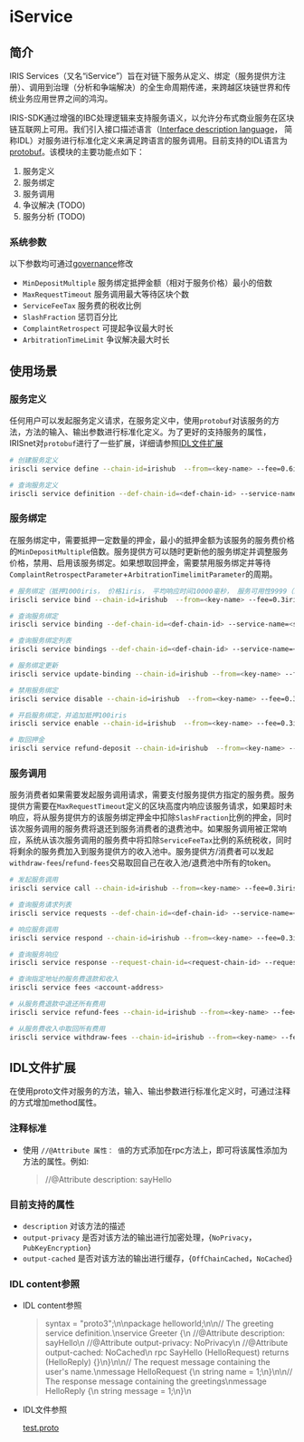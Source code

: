 # iService

## 简介

IRIS Services（又名“iService”）旨在对链下服务从定义、绑定（服务提供方注册）、调用到治理（分析和争端解决）的全生命周期传递，来跨越区块链世界和传统业务应用世界之间的鸿沟。

IRIS-SDK通过增强的IBC处理逻辑来支持服务语义，以允许分布式商业服务在区块链互联网上可用。我们引入接口描述语言（[Interface description language](https://en.wikipedia.org/wiki/Interface-description-language)，
简称IDL）对服务进行标准化定义来满足跨语言的服务调用。目前支持的IDL语言为[protobuf](https://developers.google.com/protocol-buffers/)。该模块的主要功能点如下：

1. 服务定义
2. 服务绑定
3. 服务调用
4. 争议解决 (TODO)
5. 服务分析 (TODO)

### 系统参数

以下参数均可通过[governance](governance.md)修改

* `MinDepositMultiple`    服务绑定抵押金额（相对于服务价格）最小的倍数
* `MaxRequestTimeout`     服务调用最大等待区块个数
* `ServiceFeeTax`         服务费的税收比例
* `SlashFraction`         惩罚百分比
* `ComplaintRetrospect`   可提起争议最大时长
* `ArbitrationTimeLimit`  争议解决最大时长

## 使用场景

### 服务定义

任何用户可以发起服务定义请求，在服务定义中，使用`protobuf`对该服务的方法，方法的输入、输出参数进行标准化定义。为了更好的支持服务的属性，IRISnet对`protobuf`进行了一些扩展，详细请参照[IDL文件扩展](#idl文件扩展)

```bash
# 创建服务定义
iriscli service define --chain-id=irishub  --from=<key-name> --fee=0.6iris --gas=100000 --service-name=<service-name> --service-description=<service-description> --author-description=<author-description> --tags=<tag1>,<tag2> --idl-content=<idl-content> --file=</***/***.proto>

# 查询服务定义
iriscli service definition --def-chain-id=<def-chain-id> --service-name=<service-name>
```

### 服务绑定

在服务绑定中，需要抵押一定数量的押金，最小的抵押金额为该服务的服务费价格的`MinDepositMultiple`倍数。服务提供方可以随时更新他的服务绑定并调整服务价格，禁用、启用该服务绑定。如果想取回押金，需要禁用服务绑定并等待`ComplaintRetrospectParameter`+`ArbitrationTimelimitParameter`的周期。

```bash
# 服务绑定（抵押1000iris， 价格1iris， 平均响应时间10000毫秒， 服务可用性9999（10000次调用可用次数的整数表示））
iriscli service bind --chain-id=irishub  --from=<key-name> --fee=0.3iris --service-name=<service-name> --def-chain-id=<def-chain-id> --bind-type=Local  --deposit=1000iris --prices=1iris --avg-rsp-time=10000 --usable-time=9999

# 查询服务绑定
iriscli service binding --def-chain-id=<def-chain-id> --service-name=<service-name> --bind-chain-id=<bind-chain-id> --provider=<provider-account-address>

# 查询服务绑定列表
iriscli service bindings --def-chain-id=<def-chain-id> --service-name=<service-name>

# 服务绑定更新
iriscli service update-binding --chain-id=irishub --from=<key-name> --fee=0.3iris --service-name=<service-name> --def-chain-id=<def-chain-id> --bind-type=Local  --deposit=1iris --prices=1iris,2iris --avg-rsp-time=10000 --usable-time=100

# 禁用服务绑定
iriscli service disable --chain-id=irishub  --from=<key-name> --fee=0.3iris --def-chain-id=<def-chain-id> --service-name=<service-name>

# 开启服务绑定，并追加抵押100iris
iriscli service enable --chain-id=irishub  --from=<key-name> --fee=0.3iris --def-chain-id=<def-chain-id> --service-name=<service-name> --deposit=100iris

# 取回押金
iriscli service refund-deposit --chain-id=irishub  --from=<key-name> --fee=0.3iris --def-chain-id=<def-chain-id> --service-name=<service-name>
```

### 服务调用

服务消费者如果需要发起服务调用请求，需要支付服务提供方指定的服务费。服务提供方需要在`MaxRequestTimeout`定义的区块高度内响应该服务请求，如果超时未响应，将从服务提供方的该服务绑定押金中扣除`SlashFraction`比例的押金，同时该次服务调用的服务费将退还到服务消费者的退费池中。如果服务调用被正常响应，系统从该次服务调用的服务费中将扣除`ServiceFeeTax`比例的系统税收，同时将剩余的服务费加入到服务提供方的收入池中。服务提供方/消费者可以发起`withdraw-fees`/`refund-fees`交易取回自己在收入池/退费池中所有的token。

```bash
# 发起服务调用
iriscli service call --chain-id=irishub --from=<key-name> --fee=0.3iris --def-chain-id=<def-chain-id> --service-name=<service-name> --method-id=1 --bind-chain-id=<bind-chain-id> --provider=<provider-account-address> --service-fee=1iris --request-data=<request-data>

# 查询服务请求列表
iriscli service requests --def-chain-id=<def-chain-id> --service-name=<service-name> --bind-chain-id=<bind-chain-id> --provider=<provider-account-address>

# 响应服务调用
iriscli service respond --chain-id=irishub --from=<key-name> --fee=0.3iris --request-chain-id=<request-chain-id> --request-id=<request-id (e.g.230-130-0)> --response-data=<response-data>

# 查询服务响应
iriscli service response --request-chain-id=<request-chain-id> --request-id=<request-id (e.g.230-130-0)>

# 查询指定地址的服务费退款和收入
iriscli service fees <account-address>

# 从服务费退款中退还所有费用
iriscli service refund-fees --chain-id=irishub --from=<key-name> --fee=0.3iris

# 从服务费收入中取回所有费用
iriscli service withdraw-fees --chain-id=irishub --from=<key-name> --fee=0.3iris
```

## IDL文件扩展

在使用proto文件对服务的方法，输入、输出参数进行标准化定义时，可通过注释的方式增加method属性。

### 注释标准

* 使用 `//@Attribute 属性： 值`的方式添加在rpc方法上，即可将该属性添加为方法的属性。例如:

    > //@Attribute description: sayHello

### 目前支持的属性

* `description` 对该方法的描述
* `output-privacy` 是否对该方法的输出进行加密处理，{`NoPrivacy`，`PubKeyEncryption`}
* `output-cached` 是否对该方法的输出进行缓存，{`OffChainCached`，`NoCached`}

### IDL content参照

* IDL content参照

    > syntax = \"proto3\";\n\npackage helloworld;\n\n// The greeting service definition.\nservice Greeter {\n    //@Attribute description: sayHello\n    //@Attribute output-privacy: NoPrivacy\n    //@Attribute output-cached: NoCached\n    rpc SayHello (HelloRequest) returns (HelloReply) {}\n}\n\n// The request message containing the user's name.\nmessage HelloRequest {\n    string name = 1;\n}\n\n// The response message containing the greetings\nmessage HelloReply {\n    string message = 1;\n}\n

* IDL文件参照

    [test.proto](https://github.com/irisnet/irishub/blob/master/docs/features/test.proto)

